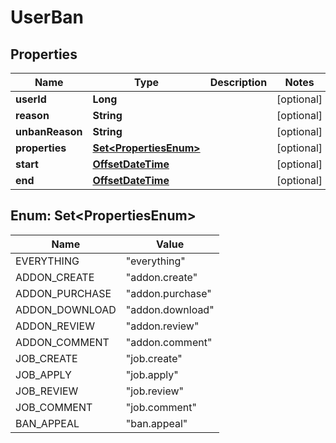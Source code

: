 

# UserBan

## Properties

Name | Type | Description | Notes
------------ | ------------- | ------------- | -------------
**userId** | **Long** |  |  [optional]
**reason** | **String** |  |  [optional]
**unbanReason** | **String** |  |  [optional]
**properties** | [**Set&lt;PropertiesEnum&gt;**](#Set&lt;PropertiesEnum&gt;) |  |  [optional]
**start** | [**OffsetDateTime**](OffsetDateTime.md) |  |  [optional]
**end** | [**OffsetDateTime**](OffsetDateTime.md) |  |  [optional]



## Enum: Set&lt;PropertiesEnum&gt;

Name | Value
---- | -----
EVERYTHING | &quot;everything&quot;
ADDON_CREATE | &quot;addon.create&quot;
ADDON_PURCHASE | &quot;addon.purchase&quot;
ADDON_DOWNLOAD | &quot;addon.download&quot;
ADDON_REVIEW | &quot;addon.review&quot;
ADDON_COMMENT | &quot;addon.comment&quot;
JOB_CREATE | &quot;job.create&quot;
JOB_APPLY | &quot;job.apply&quot;
JOB_REVIEW | &quot;job.review&quot;
JOB_COMMENT | &quot;job.comment&quot;
BAN_APPEAL | &quot;ban.appeal&quot;



